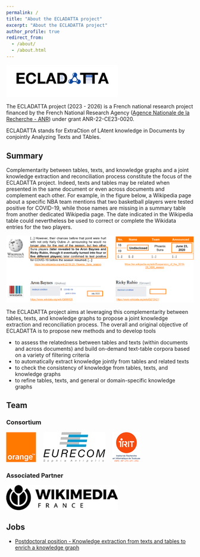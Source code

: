 ```yaml
---
permalink: /
title: "About the ECLADATTA project"
excerpt: "About the ECLADATTA project"
author_profile: true
redirect_from: 
  - /about/
  - /about.html
---
```


<img src="images/logo-ecladatta.png" alt="ECLADATTA" width="300px" />

The ECLADATTA project (2023 - 2026) is a French national research project financed by the French National Research Agency ([Agence Nationale de la Recherche - ANR](https://anr.fr/)) under grant ANR-22-CE23-0020.


ECLADATTA stands for ExtraCtion of LAtent knowledge in Documents by conjointly Analyzing Texts and TAbles.

## Summary

Complementarity between tables, texts, and knowledge graphs and a joint knowledge extraction and reconciliation process constitute the focus of the ECLADATTA project.
Indeed, texts and tables may be related when presented in the same document or even across documents and complement each other.
For example, in the figure below, a Wikipedia page about a specific NBA team mentions that two basketball players were tested positive for COVID-19, while those names are missing in a summary table from another dedicated Wikipedia page. The date indicated in the Wikipedia table could nevertheless be used to correct or complete the Wikidata entries for the two players.

<img src="images/ecladatta-example.png" alt="" />

The ECLADATTA project aims at leveraging this complementarity between tables, texts, and knowledge graphs to propose a joint knowledge extraction and reconciliation process. The overall and original objective of ECLADATTA is to propose new methods and to develop tools 
* to assess the relatedness between tables and texts (within documents and across documents) and build on-demand text-table corpora based on a variety of filtering criteria
* to automatically extract knowledge jointly from tables and related texts
* to check the consistency of knowledge from tables, texts, and knowledge graphs
* to refine tables, texts, and general or domain-specific knowledge graphs 

## Team

### Consortium

<img src="images/orange.png" alt= "Orange" width="80px" style="margin-right: 20px"><img src="images/eurecom.jpg" alt= "EURECOM" width="166px" style="margin-right: 20px"><img src="images/irit.png" alt="IRIT" width="74px">

### Associated Partner

<img src="images/wikimedia-fr.png" alt= "Wikimédia France" width="300px">

## Jobs

* [Postdoctoral position - Knowledge extraction from texts and tables to enrich a knowledge graph](files/2023-04-04-OffrePostDoc-Ecladatta.pdf)
